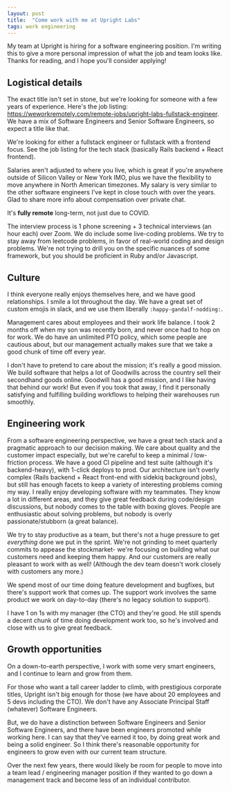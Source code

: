 ```yaml
---
layout: post
title:  "Come work with me at Upright Labs"
tags: work engineering
---
```

My team at Upright is hiring for a software engineering position. I'm writing this to give a more personal impression of what the job and team looks like. Thanks for reading, and I hope you'll consider applying!

## Logistical details

The exact title isn't set in stone, but we're looking for someone with a few years of experience. Here's the job listing: https://weworkremotely.com/remote-jobs/upright-labs-fullstack-engineer. We have a mix of Software Engineers and Senior Software Engineers, so expect a title like that.

We're looking for either a fullstack engineer or fullstack with a frontend focus. See the job listing for the tech stack (basically Rails backend + React frontend).

Salaries aren't adjusted to where you live, which is great if you're anywhere outside of Silicon Valley or New York IMO, plus we have the flexibility to move anywhere in North American timezones. My salary is very similar to the other software engineers I've kept in close touch with over the years. Glad to share more info about compensation over private chat.

It's **fully remote** long-term, not just due to COVID.

The interview process is 1 phone screening + 3 technical interviews (an hour each) over Zoom. We do include some live-coding problems. We try to stay away from leetcode problems, in favor of real-world coding and design problems. We're not trying to drill you on the specific nuances of some framework, but you should be proficient in Ruby and/or Javascript.

## Culture

I think everyone really enjoys themselves here, and we have good relationships. I smile a lot throughout the day. We have a great set of custom emojis in slack, and we use them liberally `:happy-gandalf-nodding:`.

Management cares about employees and their work life balance. I took 2 months off when my son was recently born, and never once had to hop on for work. We do have an unlimited PTO policy, which some people are cautious about, but our management actually makes sure that we take a good chunk of time off every year.

I don't have to pretend to care about the mission; it's really a good mission. We build software that helps a lot of Goodwills across the country sell their secondhand goods online. Goodwill has a good mission, and I like having that behind our work! But even if you took that away, I find it personally satisfying and fulfilling building workflows to helping their warehouses run smoothly.

## Engineering work

From a software engineering perspective, we have a great tech stack and a pragmatic approach to our decision making. We care about quality and the customer impact especially, but we're careful to keep a minimal / low-friction process. We have a good CI pipeline and test suite (although it's backend-heavy), with 1-click deploys to prod. Our architecture isn't overly complex (Rails backend + React front-end with sidekiq background jobs), but still has enough facets to keep a variety of interesting problems coming my way. I really enjoy developing software with my teammates. They know a lot in different areas, and they give great feedback during code/design discussions, but nobody comes to the table with boxing gloves. People are enthusiastic about solving problems, but nobody is overly passionate/stubborn (a great balance).

We try to stay productive as a team, but there's not a huge pressure to get *everything* done we put in the sprint. We're not grinding to meet quarterly commits to appease the stockmarket- we're focusing on building what our customers need and keeping them happy. And our customers are really pleasant to work with as well! (Although the dev team doesn't work closely with customers any more.)

We spend most of our time doing feature development and bugfixes, but there's support work that comes up. The support work involves the same product we work on day-to-day (there's no legacy solution to support). 

I have 1 on 1s with my manager (the CTO) and they're good. He still spends a decent chunk of time doing development work too, so he's involved and close with us to give great feedback.

## Growth opportunities

On a down-to-earth perspective, I work with some very smart engineers, and I continue to learn and grow from them.

For those who want a tall career ladder to climb, with prestigious corporate titles, Upright isn't big enough for those (we have about 20 employees and 5 devs including the CTO). We don't have any Associate Principal Staff (whatever) Software Engineers. 

But, we do have a distinction between Software Engineers and Senior Software Engineers, and there have been engineers promoted while working here. I can say that they've earned it too, by doing great work and being a solid engineer. So I think there's reasonable opportunity for engineers to grow even with our current team structure. 

Over the next few years, there would likely be room for people to move into a team lead / engineering manager position if they wanted to go down a management track and become less of an individual contributor.
